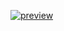 [![preview](https://img.youtube.com/vi/EH4dsbOWf6I/0.jpg)](https://www.youtube.com/watch?v=EH4dsbOWf6I)
